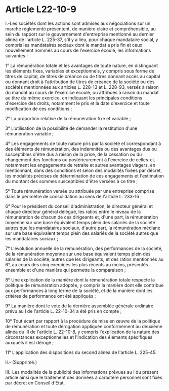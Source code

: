 # Article L22-10-9

I.-Les sociétés dont les actions sont admises aux négociations sur un marché réglementé présentent, de manière claire et compréhensible, au sein du rapport sur le gouvernement d'entreprise mentionné au dernier alinéa de l'article L. 225-37, s'il y a lieu, pour chaque mandataire social, y compris les mandataires sociaux dont le mandat a pris fin et ceux nouvellement nommés au cours de l'exercice écoulé, les informations suivantes :

1° La rémunération totale et les avantages de toute nature, en distinguant les éléments fixes, variables et exceptionnels, y compris sous forme de titres de capital, de titres de créance ou de titres donnant accès au capital ou donnant droit à l'attribution de titres de créance de la société ou des sociétés mentionnées aux articles L. 228-13 et L. 228-93, versés à raison du mandat au cours de l'exercice écoulé, ou attribués à raison du mandat au titre du même exercice, en indiquant les principales conditions d'exercice des droits, notamment le prix et la date d'exercice et toute modification de ces conditions ;

2° La proportion relative de la rémunération fixe et variable ;

3° L'utilisation de la possibilité de demander la restitution d'une rémunération variable ;

4° Les engagements de toute nature pris par la société et correspondant à des éléments de rémunération, des indemnités ou des avantages dus ou susceptibles d'être dus à raison de la prise, de la cessation ou du changement des fonctions ou postérieurement à l'exercice de celles-ci, notamment les engagements de retraite et autres avantages viagers, en mentionnant, dans des conditions et selon des modalités fixées par décret, les modalités précises de détermination de ces engagements et l'estimation du montant des sommes susceptibles d'être versées à ce titre ;

5° Toute rémunération versée ou attribuée par une entreprise comprise dans le périmètre de consolidation au sens de l'article L. 233-16 ;

6° Pour le président du conseil d'administration, le directeur général et chaque directeur général délégué, les ratios entre le niveau de la rémunération de chacun de ces dirigeants et, d'une part, la rémunération moyenne sur une base équivalent temps plein des salariés de la société autres que les mandataires sociaux, d'autre part, la rémunération médiane sur une base équivalent temps plein des salariés de la société autres que les mandataires sociaux ;

7° L'évolution annuelle de la rémunération, des performances de la société, de la rémunération moyenne sur une base équivalent temps plein des salariés de la société, autres que les dirigeants, et des ratios mentionnés au 6°, au cours des cinq exercices les plus récents au moins, présentés ensemble et d'une manière qui permette la comparaison ;

8° Une explication de la manière dont la rémunération totale respecte la politique de rémunération adoptée, y compris la manière dont elle contribue aux performances à long terme de la société, et de la manière dont les critères de performance ont été appliqués ;

9° La manière dont le vote de la dernière assemblée générale ordinaire prévu au I de l'article L. 22-10-34 a été pris en compte ;

10° Tout écart par rapport à la procédure de mise en œuvre de la politique de rémunération et toute dérogation appliquée conformément au deuxième alinéa du III de l'article L. 22-10-8, y compris l'explication de la nature des circonstances exceptionnelles et l'indication des éléments spécifiques auxquels il est dérogé ;

11° L'application des dispositions du second alinéa de l'article L. 225-45.

II.- (Supprimé.)

III.-Les modalités de la publicité des informations prévues au I du présent article ainsi que le traitement des données à caractère personnel sont fixés par décret en Conseil d'Etat.
